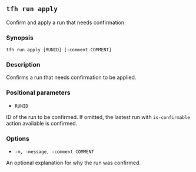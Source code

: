 ## `tfh run apply`

Confirm and apply a run that needs confirmation.

### Synopsis

    tfh run apply [RUNID] [-comment COMMENT]

### Description

Confirms a run that needs confirmation to be applied.

### Positional parameters

* `RUNID`

ID of the run to be confirmed. If omitted, the lastest run with `is-confirmable` action available is confirmed.

### Options

* `-m, -message, -comment COMMENT`

An optional explanation for why the run was confirmed.
